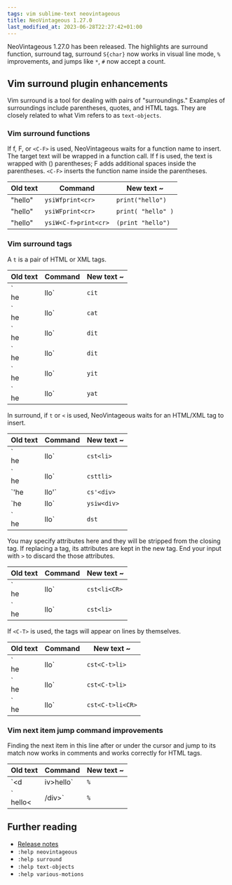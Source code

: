 ```yaml
---
tags: vim sublime-text neovintageous
title: NeoVintageous 1.27.0
last_modified_at: 2023-06-28T22:27:42+01:00
---
```


NeoVintageous 1.27.0 has been released.  The highlights are surround function, surround tag, surround `S{char}` now works in visual line mode, `%` improvements, and jumps like `*`, `#` now accept a count.

## Vim surround plugin enhancements

Vim surround is a tool for dealing with pairs of "surroundings."  Examples
of surroundings include parentheses, quotes, and HTML tags.  They are
closely related to what Vim refers to as `text-objects`.

### Vim surround functions

If f, F, or `<C-F>` is used, NeoVintageous waits for a function name to insert.  The target text will be wrapped in a function call. If f is used, the text is wrapped with () parentheses; F adds additional spaces inside the parentheses. `<C-F>` inserts the function name inside the parentheses.

Old text | Command | New text ~
-------- | ------- | ----------
"hello" | `ysiWfprint<cr>` | `print("hello")`
"hello" | `ysiWFprint<cr>` | `print( "hello" )`
"hello" | `ysiW<C-f>print<cr>` | `(print "hello")`

### Vim surround tags

A `t` is a pair of HTML or XML tags.

Old text | Command | New text ~
-------- | ------- | ----------
`<div>he|llo</div>` | `cit` | `<div>|</div>` (insert mode)
`<div>he|llo</div>` | `cat` | `|` (insert mode)
`<div>he|llo</div>` | `dit` | `<div>|</div>` (normal mode)
`<div>he|llo</div>` | `dit` | `|` (normal mode)
`<div>he|llo</div>` | `yit` | `<div>|hello</div>` (inner content yanked)
`<div>he|llo</div>` | `yat` | `<div>|hello</div>` (outer content yanked)

In surround, if `t` or `<` is used, NeoVintageous waits for an HTML/XML tag to insert.

Old text | Command | New text ~
-------- | ------- | ----------
`<div>he|llo</div>` | `cst<li>` | `|<li>hello</li>`
`<div>he|llo</div>` | `csttli>` | `|<li>hello</li>`
`'he|llo'` | `cs'<div>` | `|<div>hello</div>`
`he|llo` | `ysiw<div>` | `|<div>hello</div>`
`<div>he|llo</div>` | `dst` | `|hello`

You may specify attributes here and they will be stripped from the closing tag. If replacing a tag, its attributes are kept in the new tag. End your input with `>` to discard the those attributes.

Old text | Command | New text ~
-------- | ------- | ----------
`<div class="x">he|llo</div>` | `cst<li<CR>` | `|<li class="x">hello</li>`
`<div class="x">he|llo</div>` | `cst<li>` | `|<li>hello</li>`

If `<C-T>` is used, the tags will appear on lines by themselves.

Old text | Command | New text ~
-------- | ------- | ----------
`<div>he|llo</div>` | `cst<C-t>li>` | `|<li>\nhello\n</li>`
`<div class="x">he|llo</div>` | `cst<C-t>li>` | `|<li>\nhello\n</li>`
`<div class="x">he|llo</div>` | `cst<C-t>li<CR>` | `|<li class="x">\nhello\n</li>`

### Vim next item jump command improvements

Finding the next item in this line after or under the cursor and jump to its match now works in comments and works correctly for HTML tags.

Old text | Command | New text ~
-------- | ------- | ----------
`<d|iv>hello</div>` | `%` | `<div>hello<|/div>`
`<div>hello<|/div>` | `%` | `<|div>hello</div>`

## Further reading

* [Release notes](https://github.com/NeoVintageous/NeoVintageous/releases/tag/1.27.0)
* `:help neovintageous`
* `:help surround`
* `:help text-objects`
* `:help various-motions`
